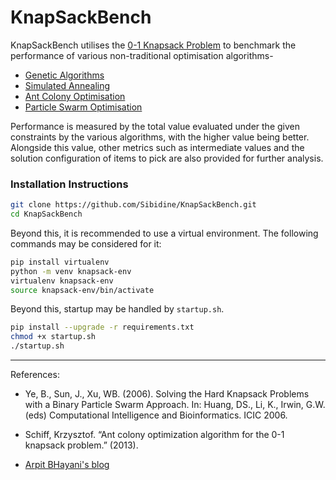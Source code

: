 # KnapSackBench

KnapSackBench utilises the [0-1 Knapsack Problem](https://en.wikipedia.org/wiki/Knapsack_problem) to benchmark the performance of various non-traditional optimisation algorithms-

- [Genetic Algorithms](https://en.wikipedia.org/wiki/Genetic_algorithm)
- [Simulated Annealing](https://en.wikipedia.org/wiki/Simulated_annealing)
- [Ant Colony Optimisation](https://en.wikipedia.org/wiki/Ant_colony_optimization_algorithms)
- [Particle Swarm Optimisation](https://en.wikipedia.org/wiki/Particle_swarm_optimization)


Performance is measured by the total value evaluated under the given constraints by the various algorithms, with the higher value being better. Alongside this value, other metrics such as intermediate values and the solution configuration of items to pick are also provided for further analysis.

### Installation Instructions

```sh
git clone https://github.com/Sibidine/KnapSackBench.git
cd KnapSackBench 
```

Beyond this, it is recommended to use a virtual environment. The following commands may be considered for it:

```sh
pip install virtualenv
python -m venv knapsack-env
virtualenv knapsack-env
source knapsack-env/bin/activate
```

Beyond this, startup may be handled by `startup.sh`.

```sh
pip install --upgrade -r requirements.txt
chmod +x startup.sh
./startup.sh
```

---

References:

- Ye, B., Sun, J., Xu, WB. (2006). Solving the Hard Knapsack Problems with a Binary Particle Swarm Approach. In: Huang, DS., Li, K., Irwin, G.W. (eds) Computational Intelligence and Bioinformatics. ICIC 2006.

- Schiff, Krzysztof. “Ant colony optimization algorithm for the 0-1 knapsack problem.” (2013).

- [Arpit BHayani's blog](https://arpitbhayani.me/blogs/genetic-knapsack/)

